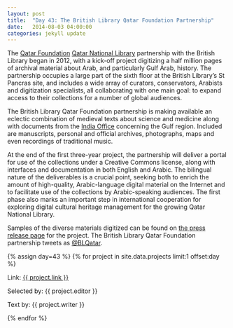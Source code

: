 ```yaml
---
layout: post
title:  "Day 43: The British Library Qatar Foundation Partnership"
date:   2014-08-03 04:00:00
categories: jekyll update
---
```


<!-- Remember to change the date above -->


The [Qatar Foundation](http://www.qf.org.qa/) [Qatar National Library](http://www.qnl.qa/) partnership with the British Library began in 2012, with a kick-off project digitizing a half million pages of archival material about Arab, and particularly Gulf Arab, history. The partnership occupies a large part of the sixth floor at the British Library’s St Pancras site, and includes a wide array of curators, conservators, Arabists and digitization specialists, all collaborating with one main goal: to expand access to their collections for a number of global audiences.

The British Library Qatar Foundation partnership is making available an eclectic combination of medieval texts about science and medicine along with documents from the [India Office](http://en.wikipedia.org/wiki/India_Office) concerning the Gulf region.  Included are manuscripts, personal and official archives, photographs, maps and even recordings of traditional music.

At the end of the first three-year project, the partnership will deliver a portal for use of the collections under a Creative Commons license, along with interfaces and documentation in both English and Arabic.  The bilingual nature of the deliverables is a crucial point, seeking both to enrich the amount of high-quality, Arabic-language digital material on the Internet and to facilitate use of the collections by Arabic-speaking audiences.  The first phase also marks an important step in international cooperation for exploring digital cultural heritage management for the growing Qatar National Library.

Samples of the diverse materials digitized can be found on [the press release page](http://pressandpolicy.bl.uk/Press-Releases/Transforming-our-understanding-of-Middle-Eastern-history-The-British-Library-and-Qatar-Foundation-unveil-project-to-digitise-half-a-million-pages-of-archive-material-5b8.aspx) for the project.  The British Library Qatar Foundation partnership tweets as [@BLQatar](https://twitter.com/BLQatar).



<!-- Remember to assign the day -->
{% assign day=43 %}
{% for project in site.data.projects limit:1 offset:day %}
<p>Link: <a href="{{ project.link }}">{{ project.link }}</a></p>
<p>Selected by: {{ project.editor }}</p>
<p>Text by: {{ project.writer }}</p>
{% endfor %}
